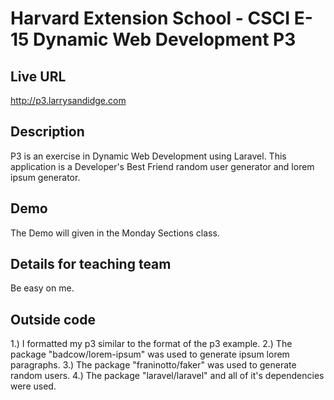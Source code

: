 # Harvard Extension School - CSCI E-15 Dynamic Web Development P3

## Live URL

<http://p3.larrysandidge.com>

## Description

P3 is an exercise in Dynamic Web Development using Laravel.  This application is a Developer's Best Friend 
random user generator and lorem ipsum generator.

## Demo

The Demo will given in the Monday Sections class.

## Details for teaching team

Be easy on me.

## Outside code

1.) I formatted my p3 similar to the format of the p3 example.
2.) The package "badcow/lorem-ipsum" was used to generate ipsum lorem paragraphs.
3.) The package "franinotto/faker" was used to generate random users.
4.) The package "laravel/laravel" and all of it's dependencies were used.

